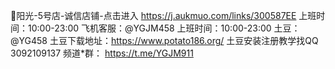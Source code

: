 🐾阳光-5号店-诚信店铺-点击进入
https://j.aukmuo.com/links/300587EE
 上班时间：10:00-23:00
 飞机客服：@YGJM458
 上班时间：10:00-23:00
 土豆： @YG458 土豆下载地址：https://www.potato186.org/
 土豆安装注册教学找QQ 3092109137
 频道*群： https://t.me/YGJM911
